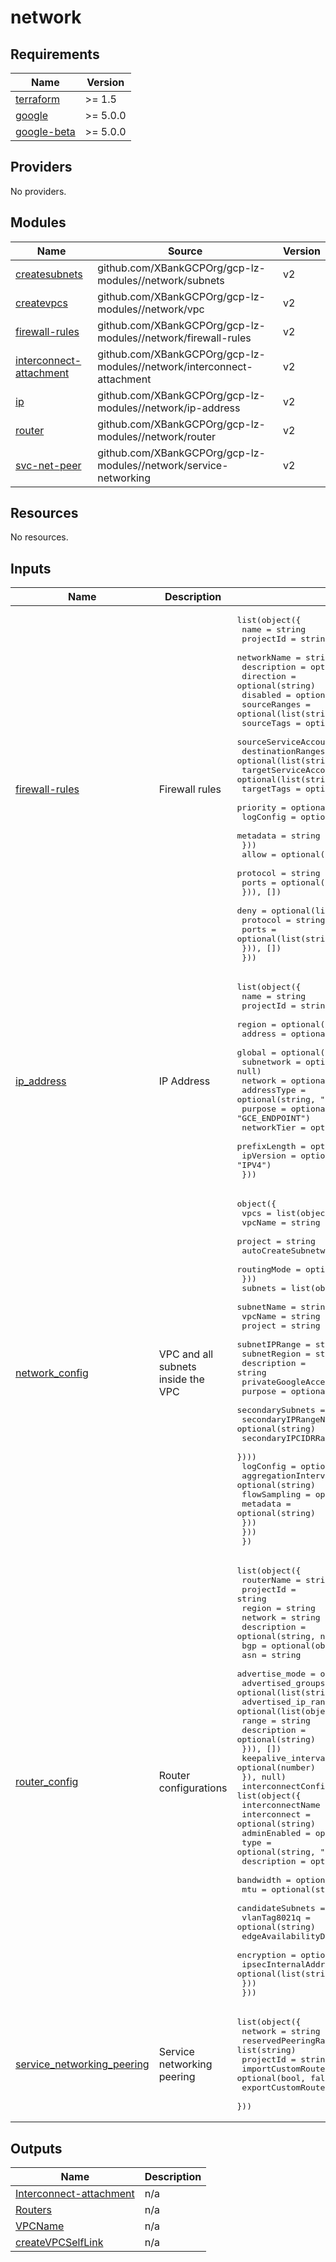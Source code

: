 # network

<!-- BEGINNING OF PRE-COMMIT-TERRAFORM DOCS HOOK -->
## Requirements

| Name | Version |
|------|---------|
| <a name="requirement_terraform"></a> [terraform](#requirement\_terraform) | >= 1.5 |
| <a name="requirement_google"></a> [google](#requirement\_google) | >= 5.0.0 |
| <a name="requirement_google-beta"></a> [google-beta](#requirement\_google-beta) | >= 5.0.0 |

## Providers

No providers.

## Modules

| Name | Source | Version |
|------|--------|---------|
| <a name="module_createsubnets"></a> [createsubnets](#module\_createsubnets) | github.com/XBankGCPOrg/gcp-lz-modules//network/subnets | v2 |
| <a name="module_createvpcs"></a> [createvpcs](#module\_createvpcs) | github.com/XBankGCPOrg/gcp-lz-modules//network/vpc | v2 |
| <a name="module_firewall-rules"></a> [firewall-rules](#module\_firewall-rules) | github.com/XBankGCPOrg/gcp-lz-modules//network/firewall-rules | v2 |
| <a name="module_interconnect-attachment"></a> [interconnect-attachment](#module\_interconnect-attachment) | github.com/XBankGCPOrg/gcp-lz-modules//network/interconnect-attachment | v2 |
| <a name="module_ip"></a> [ip](#module\_ip) | github.com/XBankGCPOrg/gcp-lz-modules//network/ip-address | v2 |
| <a name="module_router"></a> [router](#module\_router) | github.com/XBankGCPOrg/gcp-lz-modules//network/router | v2 |
| <a name="module_svc-net-peer"></a> [svc-net-peer](#module\_svc-net-peer) | github.com/XBankGCPOrg/gcp-lz-modules//network/service-networking | v2 |

## Resources

No resources.

## Inputs

| Name | Description | Type | Default | Required |
|------|-------------|------|---------|:--------:|
| <a name="input_firewall-rules"></a> [firewall-rules](#input\_firewall-rules) | Firewall rules | <pre>list(object({<br>    name                  = string<br>    projectId             = string<br>    networkName           = string<br>    description           = optional(string)<br>    direction             = optional(string)<br>    disabled              = optional(bool)<br>    sourceRanges          = optional(list(string))<br>    sourceTags            = optional(list(string))<br>    sourceServiceAccounts = optional(list(string))<br>    destinationRanges     = optional(list(string))<br>    targetServiceAccounts = optional(list(string))<br>    targetTags            = optional(list(string))<br>    priority              = optional(number)<br>    logConfig = optional(object({<br>      metadata = string<br>    }))<br>    allow = optional(list(object({<br>      protocol = string<br>      ports    = optional(list(string))<br>    })), [])<br>    deny = optional(list(object({<br>      protocol = string<br>      ports    = optional(list(string))<br>    })), [])<br>  }))</pre> | n/a | yes |
| <a name="input_ip_address"></a> [ip\_address](#input\_ip\_address) | IP Address | <pre>list(object({<br>    name         = string<br>    projectId    = string<br>    region       = optional(string, null)<br>    address      = optional(string, "")<br>    global       = optional(bool, false)<br>    subnetwork   = optional(string, null)<br>    network      = optional(string, null)<br>    addressType  = optional(string, "INTERNAL")<br>    purpose      = optional(string, "GCE_ENDPOINT")<br>    networkTier  = optional(string, "PREMIUM")<br>    prefixLength = optional(number, null)<br>    ipVersion    = optional(string, "IPV4")<br>  }))</pre> | n/a | yes |
| <a name="input_network_config"></a> [network\_config](#input\_network\_config) | VPC and all subnets inside the VPC | <pre>object({<br>    vpcs = list(object({<br>      vpcName               = string<br>      project               = string<br>      autoCreateSubnetworks = optional(bool)<br>      routingMode           = optional(string)<br>    }))<br>    subnets = list(object({<br>      subnetName          = string<br>      vpcName             = string<br>      project             = string<br>      subnetIPRange       = string<br>      subnetRegion        = string<br>      description         = string<br>      privateGoogleAccess = bool<br>      purpose             = optional(string)<br>      secondarySubnets = optional(list(object({<br>        secondaryIPRangeName = optional(string)<br>        secondaryIPCIDRRange = optional(string)<br>      })))<br>      logConfig = optional(object({<br>        aggregationInterval = optional(string)<br>        flowSampling        = optional(number)<br>        metadata            = optional(string)<br>      }))<br>    }))<br>  })</pre> | n/a | yes |
| <a name="input_router_config"></a> [router\_config](#input\_router\_config) | Router configurations | <pre>list(object({<br>    routerName  = string<br>    projectId   = string<br>    region      = string<br>    network     = string<br>    description = optional(string, null)<br>    bgp = optional(object({<br>      asn               = string<br>      advertise_mode    = optional(string, "CUSTOM")<br>      advertised_groups = optional(list(string))<br>      advertised_ip_ranges = optional(list(object({<br>        range       = string<br>        description = optional(string)<br>      })), [])<br>      keepalive_interval = optional(number)<br>    }), null)<br>    interconnectConfig = list(object({<br>      interconnectName       = string<br>      interconnect           = optional(string)<br>      adminEnabled           = optional(string)<br>      type                   = optional(string, "DEDICATED")<br>      description            = optional(string)<br>      bandwidth              = optional(string)<br>      mtu                    = optional(string, "1440")<br>      candidateSubnets       = optional(list(string))<br>      vlanTag8021q           = optional(string)<br>      edgeAvailabilityDomain = optional(string)<br>      encryption             = optional(string, "NONE")<br>      ipsecInternalAddresses = optional(list(string))<br>    }))<br>  }))</pre> | `[]` | no |
| <a name="input_service_networking_peering"></a> [service\_networking\_peering](#input\_service\_networking\_peering) | Service networking peering | <pre>list(object({<br>    network               = string<br>    reservedPeeringRanges = list(string)<br>    projectId             = string<br>    importCustomRoutes    = optional(bool, false)<br>    exportCustomRoutes    = optional(bool, false)<br>  }))</pre> | n/a | yes |

## Outputs

| Name | Description |
|------|-------------|
| <a name="output_Interconnect-attachment"></a> [Interconnect-attachment](#output\_Interconnect-attachment) | n/a |
| <a name="output_Routers"></a> [Routers](#output\_Routers) | n/a |
| <a name="output_VPCName"></a> [VPCName](#output\_VPCName) | n/a |
| <a name="output_createVPCSelfLink"></a> [createVPCSelfLink](#output\_createVPCSelfLink) | n/a |
<!-- END OF PRE-COMMIT-TERRAFORM DOCS HOOK -->
